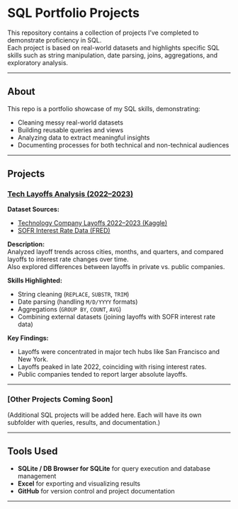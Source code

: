 # SQL Portfolio Projects

This repository contains a collection of projects I’ve completed to demonstrate proficiency in SQL.  
Each project is based on real-world datasets and highlights specific SQL skills such as string manipulation, date parsing, joins, aggregations, and exploratory analysis.  

---

## About

This repo is a portfolio showcase of my SQL skills, demonstrating:  
- Cleaning messy real-world datasets  
- Building reusable queries and views  
- Analyzing data to extract meaningful insights  
- Documenting processes for both technical and non-technical audiences
  
---

## Projects

### [Tech Layoffs Analysis (2022–2023)](./tech-layoffs-research)
**Dataset Sources:**  
- [Technology Company Layoffs 2022–2023 (Kaggle)](https://www.kaggle.com/datasets/salimwid/technology-company-layoffs-20222023-data)  
- [SOFR Interest Rate Data (FRED)](https://fred.stlouisfed.org/series/SOFR)  

**Description:**  
Analyzed layoff trends across cities, months, and quarters, and compared layoffs to interest rate changes over time.  
Also explored differences between layoffs in private vs. public companies.  

**Skills Highlighted:**  
- String cleaning (`REPLACE`, `SUBSTR`, `TRIM`)  
- Date parsing (handling `M/D/YYYY` formats)  
- Aggregations (`GROUP BY`, `COUNT`, `AVG`)  
- Combining external datasets (joining layoffs with SOFR interest rate data)  

**Key Findings:**  
- Layoffs were concentrated in major tech hubs like San Francisco and New York.  
- Layoffs peaked in late 2022, coinciding with rising interest rates.  
- Public companies tended to report larger absolute layoffs.  

---

### [Other Projects Coming Soon]
(Additional SQL projects will be added here. Each will have its own subfolder with queries, results, and documentation.)

---

## Tools Used
- **SQLite / DB Browser for SQLite** for query execution and database management  
- **Excel** for exporting and visualizing results  
- **GitHub** for version control and project documentation  

---
